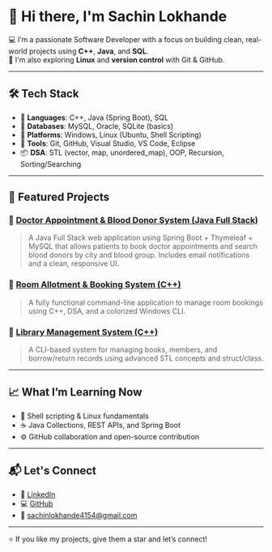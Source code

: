 # 👋 Hi there, I'm Sachin Lokhande

💻 I’m a passionate Software Developer with a focus on building clean, real-world projects using **C++**, **Java**, and **SQL**.  
🔧 I'm also exploring **Linux** and **version control** with Git & GitHub.

---

## 🛠️ Tech Stack

- 🚀 **Languages**: C++, Java (Spring Boot), SQL
- 💾 **Databases**: MySQL, Oracle, SQLite (basics)
- 🐧 **Platforms**: Windows, Linux (Ubuntu, Shell Scripting)
- 🔧 **Tools**: Git, GitHub, Visual Studio, VS Code, Eclipse
- 📦 **DSA**: STL (vector, map, unordered_map), OOP, Recursion, Sorting/Searching

---

## 📌 Featured Projects

### 🔹 [Doctor Appointment & Blood Donor System (Java Full Stack)](https://github.com/sachinlokhande4154/DoctorAppointmentSystem_JavaFullStack)
> A Java Full Stack web application using Spring Boot + Thymeleaf + MySQL that allows patients to book doctor appointments and search blood donors by city and blood group. Includes email notifications and a clean, responsive UI.

### 🔹 [Room Allotment & Booking System (C++)](https://github.com/sachinlokhande4154/RoomBookingSystem_CLI)
> A fully functional command-line application to manage room bookings using C++, DSA, and a colorized Windows CLI.

### 🔹 [Library Management System (C++)](https://github.com/sachinlokhande4154/LibraryManagementSystem_CPP)
> A CLI-based system for managing books, members, and borrow/return records using advanced STL concepts and struct/class.

---

## 📈 What I’m Learning Now
- 🐧 Shell scripting & Linux fundamentals
- ☕ Java Collections, REST APIs, and Spring Boot
- ⚙️ GitHub collaboration and open-source contribution

---

## 📬 Let's Connect
- 🔗 [LinkedIn](https://www.linkedin.com/in/sachin-lokhande-49a690193)
- 💻 [GitHub](https://github.com/sachinlokhande4154)
- 📧 sachinlokhande4154@gmail.com

---

⭐ If you like my projects, give them a star and let’s connect!
